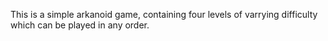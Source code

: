 This is a simple arkanoid game, containing four levels of varrying difficulty which can be played in any order.
